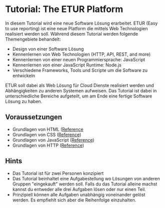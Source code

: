 # Tutorial: The ETUR Platform

In diesem Tutorial wird eine neue Software Lösung erarbeitet. ETUR (Easy to use reporting) ist eine neue Platform die mittels Web Technologien realisiert werden soll. Während diesem Tutorial werden folgende Themengebiete behandelt:

- Design von einer Software Lösung
- Kennenlernen von Web Technologien (HTTP, API, REST, and more)
- Kennenlernen von einer neuen Programmiersprache: JavaScript
- Kennenlernen von einer JavaScript Runtime: Node.js
- Verschiedene Frameworks, Tools und Scripte um die Software zu entwickeln

ETUR soll dabei als Web Lösung für Cloud Dienste realisiert werden und Abhängigkeiten zu anderen Systemen aufweisen. Das Tutorial ist dabei in unterschiedliche Bereiche aufgeteilt, um am Ende eine fertige Software Lösung zu haben.

## Voraussetzungen

- Grundlagen von HTML ([Reference](../../reference/html/01-html.md)
- Grundlagen von CSS ([Reference](../../reference/css/01-css.md))
- Grundlagen von JavaScript ([Reference](../../reference/javascript/01-variables.md))
- Grundlagen von HTTP ([Reference](../../reference/http/01-http.md))

## Hints

- Das Tutorial ist für zwei Personen konzipiert
- Das Tutorial beinhaltet eine Aufgabestellung wo Lösungen von anderen Gruppen "eingekauft" werden soll. Falls du das Tutorial alleine machst kannst du entweder alle drei Aufgaben lösen oder nur einen Teil.
- Prinzipiell können alle Aufgaben unabhängig voneinander gelöst werden. Es empfiehlt sich aber die Reihenfolge einzuhalten.
